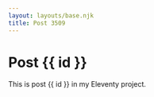```yaml
---
layout: layouts/base.njk
title: Post 3509
---
```


# Post {{ id }}

This is post {{ id }} in my Eleventy project.
